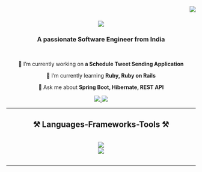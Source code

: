 
<img align="right" src="https://visitor-badge.laobi.icu/badge?page_id=realarnab.realarnab" />

<h1 align="center">
    <img src="https://readme-typing-svg.herokuapp.com/?font=Righteous&size=35&center=true&vCenter=true&width=500&height=70&duration=4000&lines=Hi+There!+👋;+I'm+Arnab+Mondal!;" />
</h1>

<h3 align="center">A passionate Software Engineer from India </h3>

<br/>

<div align="center">
 
 🔭 I’m currently working on **a Schedule Tweet Sending Application**
 
 🌱 I’m currently learning **Ruby, Ruby on Rails**

💬 Ask me about **Spring Boot, Hibernate, REST API**


 </div>

 <div align="center"> 
  <a href="mailto:arnabmondal604@gmail.com">
    <img src="https://img.shields.io/badge/Gmail-333333?style=for-the-badge&logo=gmail&logoColor=red" />
  </a>
  <a href="https://linkedin.com/in/arnab-mondal-6530aa218" target="_blank">
    <img src="https://img.shields.io/badge/LinkedIn-0077B5?style=for-the-badge&logo=linkedin&logoColor=white" target="_blank" />
  </a>
</div>

<hr/>
 
<h2 align="center">⚒️ Languages-Frameworks-Tools ⚒️</h2>
<br/>
<div align="center">
    <img src="https://skillicons.dev/icons?i=java,spring,html,css,vscode,github,git,python,ruby" /><br>
    <img src="https://skillicons.dev/icons?i=aws,mysql,hibernate,mongodb,c,arduino,postman,eclipse,python,idea,cpp,maven,redis,rails" /><br>
</div>

<br/>
<hr/>


<!--
**realarnab/realarnab** is a ✨ _special_ ✨ repository because its `README.md` (this file) appears on your GitHub profile.

Here are some ideas to get you started:

- 🔭 I’m currently working on ...
- 🌱 I’m currently learning ...
- 👯 I’m looking to collaborate on ...
- 🤔 I’m looking for help with ...
- 💬 Ask me about ...
- 📫 How to reach me: ...
- 😄 Pronouns: ...
- ⚡ Fun fact: ...
-->

